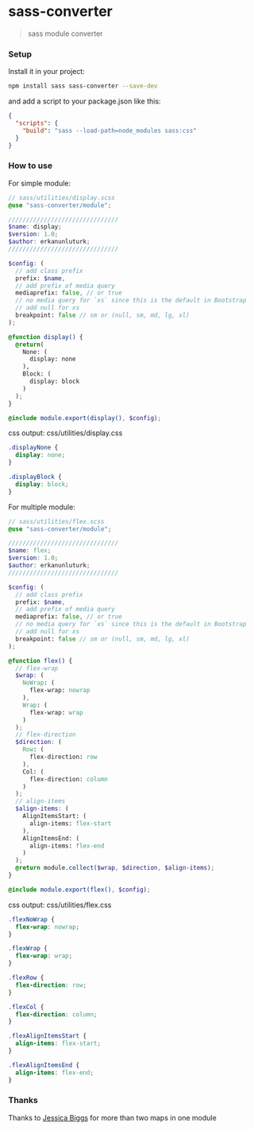 # sass-converter
> sass module converter

### Setup
Install it in your project:

```bash
npm install sass sass-converter --save-dev
```

and add a script to your package.json like this:

```json
{
  "scripts": {
    "build": "sass --load-path=node_modules sass:css"
  }
}
```

### How to use
For simple module:

```scss
// sass/utilities/display.scss
@use "sass-converter/module";

///////////////////////////////
$name: display;
$version: 1.0;
$author: erkanunluturk;
///////////////////////////////

$config: (
  // add class prefix
  prefix: $name,
  // add prefix of media query
  mediaprefix: false, // or true
  // no media query for `xs` since this is the default in Bootstrap
  // add null for xs
  breakpoint: false // sm or (null, sm, md, lg, xl)
);

@function display() {
  @return(
    None: (
      display: none
    ),
    Block: (
      display: block
    )
  );
}

@include module.export(display(), $config);
```
css output: css/utilities/display.css

```css
.displayNone {
  display: none;
}

.displayBlock {
  display: block;
}
```
For multiple module:

```scss
// sass/utilities/flex.scss
@use "sass-converter/module";

///////////////////////////////
$name: flex;
$version: 1.0;
$author: erkanunluturk;
///////////////////////////////

$config: (
  // add class prefix
  prefix: $name,
  // add prefix of media query
  mediaprefix: false, // or true
  // no media query for `xs` since this is the default in Bootstrap
  // add null for xs
  breakpoint: false // sm or (null, sm, md, lg, xl)
);

@function flex() {
  // flex-wrap
  $wrap: (
    NoWrap: (
      flex-wrap: nowrap
    ),
    Wrap: (
      flex-wrap: wrap
    )
  );
  // flex-direction
  $direction: (
    Row: (
      flex-direction: row
    ),
    Col: (
      flex-direction: column
    )
  );
  // align-items
  $align-items: (
    AlignItemsStart: (
      align-items: flex-start
    ),
    AlignItemsEnd: (
      align-items: flex-end
    )
  );
  @return module.collect($wrap, $direction, $align-items);
}

@include module.export(flex(), $config);
```
css output: css/utilities/flex.css

```css
.flexNoWrap {
  flex-wrap: nowrap;
}

.flexWrap {
  flex-wrap: wrap;
}

.flexRow {
  flex-direction: row;
}

.flexCol {
  flex-direction: column;
}

.flexAlignItemsStart {
  align-items: flex-start;
}

.flexAlignItemsEnd {
  align-items: flex-end;
}
```

### Thanks
Thanks to [Jessica Biggs](https://gist.github.com/bigglesrocks/d75091700f8f2be5abfe) for more than two maps in one module